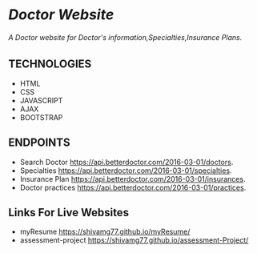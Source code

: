 # *Doctor Website*

###### A Doctor website for Doctor's information,Specialties,Insurance Plans.


## TECHNOLOGIES
* HTML
* CSS
* JAVASCRIPT
* AJAX
* BOOTSTRAP

## ENDPOINTS
                      

* Search Doctor        https://api.betterdoctor.com/2016-03-01/doctors.
* Specialties          https://api.betterdoctor.com/2016-03-01/specialties.
* Insurance Plan       https://api.betterdoctor.com/2016-03-01/insurances.
* Doctor practices       https://api.betterdoctor.com/2016-03-01/practices.

## Links For Live Websites
* myResume               https://shivamg77.github.io/myResume/
* assessment-project     https://shivamg77.github.io/assessment-Project/
        
